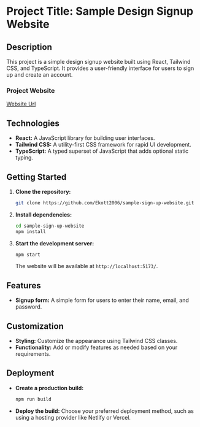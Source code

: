 # **Project Title:** Sample Design Signup Website

## Description

This project is a simple design signup website built using React, Tailwind CSS, and TypeScript. It provides a user-friendly interface for users to sign up and create an account.

### Project Website

[Website Url](https://gentle-kulfi-6444d3.netlify.app)

## Technologies

* **React:** A JavaScript library for building user interfaces.
* **Tailwind CSS:** A utility-first CSS framework for rapid UI development.
* **TypeScript:** A typed superset of JavaScript that adds optional static typing.

## Getting Started

1. **Clone the repository:**

   ```bash
   git clone https://github.com/Ekott2006/sample-sign-up-website.git
   ```

2. **Install dependencies:**

   ```bash
   cd sample-sign-up-website
   npm install
   ```

3. **Start the development server:**

   ```bash
   npm start
   ```

   The website will be available at `http://localhost:5173/`.

## Features

* **Signup form:** A simple form for users to enter their name, email, and password.

## Customization

* **Styling:** Customize the appearance using Tailwind CSS classes.
* **Functionality:** Add or modify features as needed based on your requirements.

## Deployment

* **Create a production build:**

   ```bash
   npm run build
   ```

* **Deploy the build:**
   Choose your preferred deployment method, such as using a hosting provider like Netlify or Vercel.
